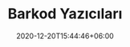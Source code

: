 ---
title: "Barkod Yazıcıları"
date: 2020-12-20T15:44:46+06:00
type: urunler
image: "images/projects/barkod-yazicilari.jpeg"
category: [""]
projects: [
    "Zebra Barkod Yazıcıları|images/projects/barkod/zebra-barkod-yazicilari.jpeg",
    "Argox Barkod Yazıcıları|images/projects/barkod/argox-barkod-yazicilari.jpeg",
]
---